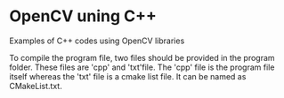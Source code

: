 # OpenCV uning C++
Examples of C++ codes using OpenCV libraries 


To compile the program file, two files should be provided in the program folder. These files are 'cpp' and 'txt'file. The 'cpp' file is the program file itself whereas the 'txt' file is a cmake list file. It can be named as CMakeList.txt.


